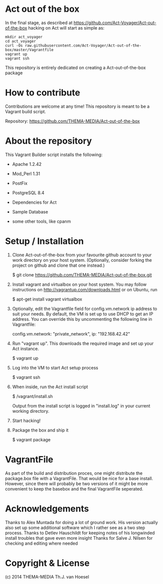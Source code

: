 Act out of the box
==================

In the final stage, as described at
https://github.com/Act-Voyager/Act-out-of-the-box
hacking on Act will start as simple as:

    mkdir act_voyager
    cd act_voyager
    curl -Os raw.githubusercontent.com/Act-Voyager/Act-out-of-the-box/master/Vagrantfile
    vagrant up
    vagrant ssh

This repository is entirely dedicated on creating a Act-out-of-the-box
package

How to contribute
=================

Contributions are welcome at any time! This repository is meant to be
a Vagrant build script.

Repository: https://github.com/THEMA-MEDIA/Act-out-of-the-box


About the repository
====================

This Vagrant Builder script installs the following:

* Apache 1.2.42
* Mod_Perl 1.31
* PostFix
* PostgreSQL 8.4

* Dependencies for Act
* Sample Database

* some other tools, like cpanm

Setup / Installation
====================

1) Clone Act-out-of-the-box from your favourite github account to your
   work directory on your host system. (Optionally, consider forking
   the project on github and clone that one instead.)

    $ git clone https://github.com/THEMA-MEDIA/Act-out-of-the-box.git

2) Install vagrant and virtualbox on your host system. You may follow
   instructions on http://vagrantup.com/downloads.html or on Ubuntu, run

    $ apt-get install vagrant virtualbox

4) Optionally, edit the Vagrantfile field for config.vm.network ip
   address to suit your needs. By default, the VM is set up to use DHCP
   to get an IP address. You can override this by uncommenting the
   following line in Vagrantfile:

    config.vm.network: "private_network", ip: "192.168.42.42"

5) Run "vagrant up". This downloads the required image and set up
   your Act instance.

    $ vagrant up

6) Log into the VM to start Act setup process

    $ vagrant ssh

7) When inside, run the Act install script

    $ /vagrant/install.sh

   Output from the install script is logged in "install.log" in your
   current working directory.

8) Start hacking!

9) Package the box and ship it

    $ vagrant package

VagrantFile
===========

As part of the build and distribution proces, one might distribute the
package.box file with a VagrantFile. That would be nice for a base install.
However, since there will probably be two versions of it might be more
convenient to keep the basebox and the final VagrantFile seperated.

Acknowledgements
================

Thanks to Alex Muntada for doing a lot of ground work.
His version actually also set up some additional software which I rather
see as a two step process. Thanks to Detlev Hauschildt for keeping notes
of his longwinded install troubles that gave even more insight
Thanks for Salve J. Nilsen for checking and editing where needed


Copyright & License
===================

(c) 2014 THEMA-MEDIA Th.J. van Hoesel

